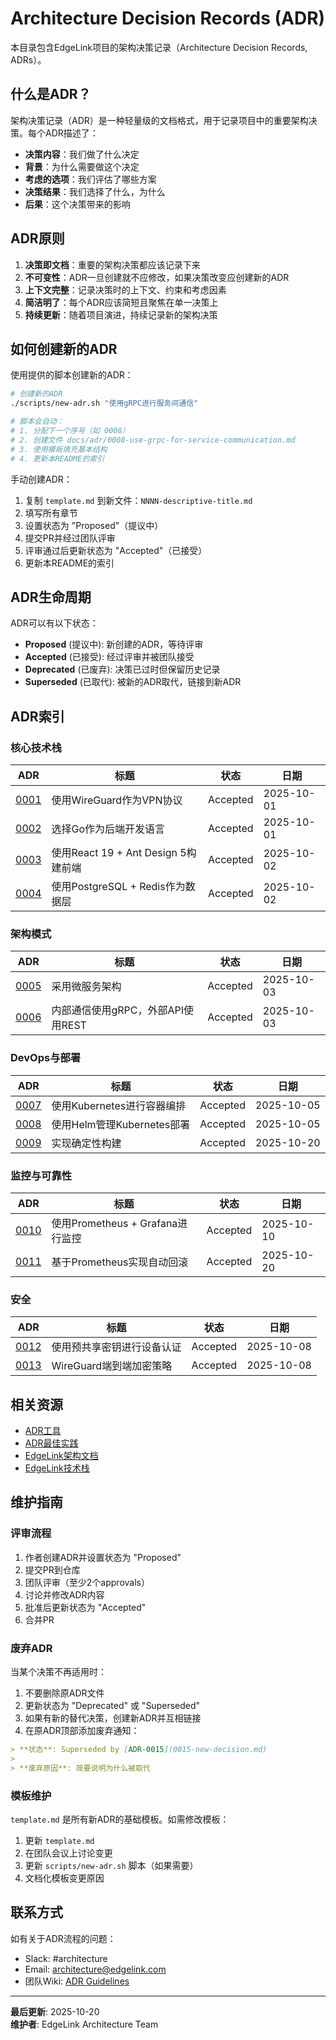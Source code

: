 # Architecture Decision Records (ADR)

本目录包含EdgeLink项目的架构决策记录（Architecture Decision Records, ADRs）。

## 什么是ADR？

架构决策记录（ADR）是一种轻量级的文档格式，用于记录项目中的重要架构决策。每个ADR描述了：

- **决策内容**：我们做了什么决定
- **背景**：为什么需要做这个决定
- **考虑的选项**：我们评估了哪些方案
- **决策结果**：我们选择了什么，为什么
- **后果**：这个决策带来的影响

## ADR原则

1. **决策即文档**：重要的架构决策都应该记录下来
2. **不可变性**：ADR一旦创建就不应修改，如果决策改变应创建新的ADR
3. **上下文完整**：记录决策时的上下文、约束和考虑因素
4. **简洁明了**：每个ADR应该简短且聚焦在单一决策上
5. **持续更新**：随着项目演进，持续记录新的架构决策

## 如何创建新的ADR

使用提供的脚本创建新的ADR：

```bash
# 创建新的ADR
./scripts/new-adr.sh "使用gRPC进行服务间通信"

# 脚本会自动：
# 1. 分配下一个序号（如 0008）
# 2. 创建文件 docs/adr/0008-use-grpc-for-service-communication.md
# 3. 使用模板填充基本结构
# 4. 更新本README的索引
```

手动创建ADR：

1. 复制 `template.md` 到新文件：`NNNN-descriptive-title.md`
2. 填写所有章节
3. 设置状态为 "Proposed"（提议中）
4. 提交PR并经过团队评审
5. 评审通过后更新状态为 "Accepted"（已接受）
6. 更新本README的索引

## ADR生命周期

ADR可以有以下状态：

- **Proposed** (提议中): 新创建的ADR，等待评审
- **Accepted** (已接受): 经过评审并被团队接受
- **Deprecated** (已废弃): 决策已过时但保留历史记录
- **Superseded** (已取代): 被新的ADR取代，链接到新ADR

## ADR索引

### 核心技术栈

| ADR | 标题 | 状态 | 日期 |
|-----|------|------|------|
| [0001](0001-use-wireguard-for-vpn.md) | 使用WireGuard作为VPN协议 | Accepted | 2025-10-01 |
| [0002](0002-choose-golang-for-backend.md) | 选择Go作为后端开发语言 | Accepted | 2025-10-01 |
| [0003](0003-use-react-antd-for-frontend.md) | 使用React 19 + Ant Design 5构建前端 | Accepted | 2025-10-02 |
| [0004](0004-postgresql-redis-data-layer.md) | 使用PostgreSQL + Redis作为数据层 | Accepted | 2025-10-02 |

### 架构模式

| ADR | 标题 | 状态 | 日期 |
|-----|------|------|------|
| [0005](0005-microservices-architecture.md) | 采用微服务架构 | Accepted | 2025-10-03 |
| [0006](0006-grpc-internal-rest-external.md) | 内部通信使用gRPC，外部API使用REST | Accepted | 2025-10-03 |

### DevOps与部署

| ADR | 标题 | 状态 | 日期 |
|-----|------|------|------|
| [0007](0007-kubernetes-deployment.md) | 使用Kubernetes进行容器编排 | Accepted | 2025-10-05 |
| [0008](0008-helm-for-deployment.md) | 使用Helm管理Kubernetes部署 | Accepted | 2025-10-05 |
| [0009](0009-deterministic-builds.md) | 实现确定性构建 | Accepted | 2025-10-20 |

### 监控与可靠性

| ADR | 标题 | 状态 | 日期 |
|-----|------|------|------|
| [0010](0010-prometheus-monitoring.md) | 使用Prometheus + Grafana进行监控 | Accepted | 2025-10-10 |
| [0011](0011-automated-rollback.md) | 基于Prometheus实现自动回滚 | Accepted | 2025-10-20 |

### 安全

| ADR | 标题 | 状态 | 日期 |
|-----|------|------|------|
| [0012](0012-pre-shared-key-authentication.md) | 使用预共享密钥进行设备认证 | Accepted | 2025-10-08 |
| [0013](0013-end-to-end-encryption.md) | WireGuard端到端加密策略 | Accepted | 2025-10-08 |

## 相关资源

- [ADR工具](https://adr.github.io/)
- [ADR最佳实践](https://github.com/joelparkerhenderson/architecture-decision-record)
- [EdgeLink架构文档](../ARCHITECTURE.md)
- [EdgeLink技术栈](../README.md#tech-stack)

## 维护指南

### 评审流程

1. 作者创建ADR并设置状态为 "Proposed"
2. 提交PR到仓库
3. 团队评审（至少2个approvals）
4. 讨论并修改ADR内容
5. 批准后更新状态为 "Accepted"
6. 合并PR

### 废弃ADR

当某个决策不再适用时：

1. 不要删除原ADR文件
2. 更新状态为 "Deprecated" 或 "Superseded"
3. 如果有新的替代决策，创建新ADR并互相链接
4. 在原ADR顶部添加废弃通知：

```markdown
> **状态**: Superseded by [ADR-0015](0015-new-decision.md)
> 
> **废弃原因**: 简要说明为什么被取代
```

### 模板维护

`template.md` 是所有新ADR的基础模板。如需修改模板：

1. 更新 `template.md`
2. 在团队会议上讨论变更
3. 更新 `scripts/new-adr.sh` 脚本（如果需要）
4. 文档化模板变更原因

## 联系方式

如有关于ADR流程的问题：
- Slack: #architecture
- Email: architecture@edgelink.com
- 团队Wiki: [ADR Guidelines](https://wiki.edgelink.com/adr)

---

**最后更新**: 2025-10-20  
**维护者**: EdgeLink Architecture Team
